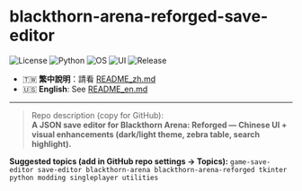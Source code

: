 # blackthorn-arena-reforged-save-editor

<!-- Replace OWNER with your GitHub username if you want repo-linked badges -->
<p align="left">
  <img alt="License" src="https://img.shields.io/badge/license-MIT-green.svg">
  <img alt="Python" src="https://img.shields.io/badge/python-3.10%2B-blue">
  <img alt="OS" src="https://img.shields.io/badge/OS-Windows%20%7C%20macOS%20%7C%20Linux-informational">
  <img alt="UI" src="https://img.shields.io/badge/UI-tkinter-blueviolet">
  <img alt="Release" src="https://img.shields.io/badge/release-v1.0.0-brightgreen">
</p>

- 🇹🇼 **繁中說明**：請看 [README_zh.md](README_zh.md)  
- 🇺🇸 **English**: See [README_en.md](README_en.md)

---

> Repo description (copy for GitHub):  
> **A JSON save editor for Blackthorn Arena: Reforged — Chinese UI + visual enhancements (dark/light theme, zebra table, search highlight).**

**Suggested topics (add in GitHub repo settings → Topics):**
`game-save-editor save-editor blackthorn-arena blackthorn-arena-reforged tkinter python modding singleplayer utilities`
